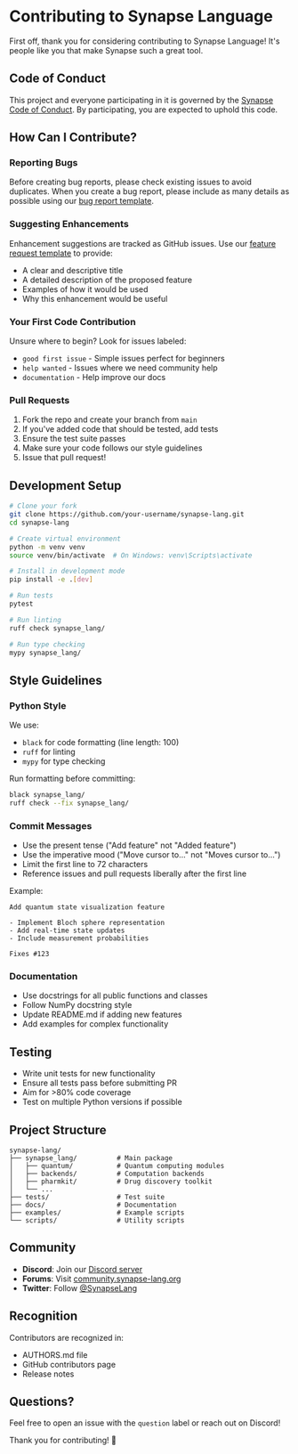 # Contributing to Synapse Language

First off, thank you for considering contributing to Synapse Language! It's people like you that make Synapse such a great tool.

## Code of Conduct

This project and everyone participating in it is governed by the [Synapse Code of Conduct](.github/CODE_OF_CONDUCT.md). By participating, you are expected to uphold this code.

## How Can I Contribute?

### Reporting Bugs

Before creating bug reports, please check existing issues to avoid duplicates. When you create a bug report, please include as many details as possible using our [bug report template](.github/ISSUE_TEMPLATE/bug_report.yml).

### Suggesting Enhancements

Enhancement suggestions are tracked as GitHub issues. Use our [feature request template](.github/ISSUE_TEMPLATE/feature_request.yml) to provide:

- A clear and descriptive title
- A detailed description of the proposed feature
- Examples of how it would be used
- Why this enhancement would be useful

### Your First Code Contribution

Unsure where to begin? Look for issues labeled:

- `good first issue` - Simple issues perfect for beginners
- `help wanted` - Issues where we need community help
- `documentation` - Help improve our docs

### Pull Requests

1. Fork the repo and create your branch from `main`
2. If you've added code that should be tested, add tests
3. Ensure the test suite passes
4. Make sure your code follows our style guidelines
5. Issue that pull request!

## Development Setup

```bash
# Clone your fork
git clone https://github.com/your-username/synapse-lang.git
cd synapse-lang

# Create virtual environment
python -m venv venv
source venv/bin/activate  # On Windows: venv\Scripts\activate

# Install in development mode
pip install -e .[dev]

# Run tests
pytest

# Run linting
ruff check synapse_lang/

# Run type checking
mypy synapse_lang/
```

## Style Guidelines

### Python Style

We use:
- `black` for code formatting (line length: 100)
- `ruff` for linting
- `mypy` for type checking

Run formatting before committing:
```bash
black synapse_lang/
ruff check --fix synapse_lang/
```

### Commit Messages

- Use the present tense ("Add feature" not "Added feature")
- Use the imperative mood ("Move cursor to..." not "Moves cursor to...")
- Limit the first line to 72 characters
- Reference issues and pull requests liberally after the first line

Example:
```
Add quantum state visualization feature

- Implement Bloch sphere representation
- Add real-time state updates
- Include measurement probabilities

Fixes #123
```

### Documentation

- Use docstrings for all public functions and classes
- Follow NumPy docstring style
- Update README.md if adding new features
- Add examples for complex functionality

## Testing

- Write unit tests for new functionality
- Ensure all tests pass before submitting PR
- Aim for >80% code coverage
- Test on multiple Python versions if possible

## Project Structure

```
synapse-lang/
├── synapse_lang/          # Main package
│   ├── quantum/           # Quantum computing modules
│   ├── backends/          # Computation backends
│   ├── pharmkit/          # Drug discovery toolkit
│   └── ...
├── tests/                 # Test suite
├── docs/                  # Documentation
├── examples/              # Example scripts
└── scripts/               # Utility scripts
```

## Community

- **Discord**: Join our [Discord server](https://discord.gg/synapse-lang)
- **Forums**: Visit [community.synapse-lang.org](https://community.synapse-lang.org)
- **Twitter**: Follow [@SynapseLang](https://twitter.com/SynapseLang)

## Recognition

Contributors are recognized in:
- AUTHORS.md file
- GitHub contributors page
- Release notes

## Questions?

Feel free to open an issue with the `question` label or reach out on Discord!

Thank you for contributing! 🚀

